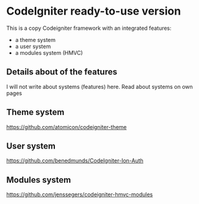 # CodeIgniter ready-to-use version

This is a copy Codeigniter framework with an integrated features:
- a theme system
- a user system
- a modules system (HMVC)


## Details about of the features

I will not write about systems (features) here. Read about systems on own pages

## Theme system

https://github.com/atomicon/codeigniter-theme

## User system

https://github.com/benedmunds/CodeIgniter-Ion-Auth

## Modules system

https://github.com/jenssegers/codeigniter-hmvc-modules